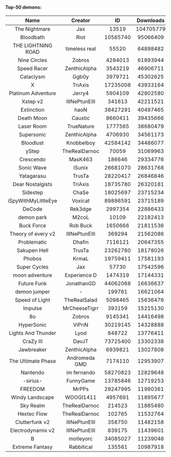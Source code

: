 #### Top-50 demons:

| Name | Creator | ID | Downloads | Likes |
|:---:|:---:|:---:|:---:|:---:|
| The Nightmare | Jax | 13519 | 104705779 | 5382980
| Bloodbath | Riot | 10565740 | 95066409 | 4425497
| THE LIGHTNING ROAD | timeless real | 55520 | 64898482 | 2994781
| Nine Circles | Zobros | 4284013 | 61893944 | 3238105
| Speed Racer | ZenthicAlpha | 3543219 | 46906711 | 2360957
| Cataclysm | Ggb0y | 3979721 | 45302625 | 1377941
| X | TriAxis | 17235008 | 43933164 | 2160810
| Platinum Adventure | Jerry4 | 5904109 | 42802580 | 2619924
| Xstep v2 | IIINePtunEIII | 341613 | 42211521 | 1597523
| Extinction | haoN | 38427291 | 40497465 | 1366150
| Death Moon  | Caustic | 8660411 | 39435666 | 1945493
| Laser Room | TrueNature | 1777565 | 38680479 | 1210654
| Supersonic | ZenthicAlpha | 4706930 | 34561173 | 1567859
| Bloodlust | Knobbelboy | 42584142 | 34486077 | 1046978
| yStep | TheRealDarnoc | 70059 | 31069963 | 1065098
| Crescendo | MasK463 | 186646 | 29334776 | 1036900
| Sonic Wave | lSunix | 26681070 | 28631768 | 894727
| Yatagarasu  | TrusTa | 28220417 | 26846846 | 1014927
| Dear Nostalgists | TriAxis | 18735780 | 26320181 | 1375344
| Sidestep | ChaSe | 18025697 | 23715234 | 1015013
| iSpyWithMyLittleEye | Voxicat | 89886591 | 23715189 | 1869129
| DeCode | Rek3dge | 2997354 | 22886433 | 1043648
| demon park | M2coL | 10109 | 22182413 | 756258
| Buck Force | Rob Buck | 1650666 | 21811536 | 584993
| Theory of every v2 | IIINePtunEIII | 369294 | 21562086 | 789659
| Problematic | Dhafin | 7116121 | 20647355 | 1081376
| Sakupen Hell | TrusTa | 23262780 | 18178026 | 553054
| Phobos | KrmaL | 19759411 | 17581193 | 636412
| Super Cycles | Jax | 57730 | 17542596 | 646511
| moon adventure | Experience D | 1474319 | 17144331 | 503788
| Future Funk | JonathanGD | 44062068 | 16636637 | 773321
| demon jumper | - | 199761 | 16621064 | 606890
| Speed of Light | TheRealSalad | 5098465 | 15636476 | 753621
| Impulse | MrCheeseTigrr | 393159 | 15215130 | 793365
| 8o | Zobros | 9145341 | 14416498 | 733013
| HyperSonic | ViPriN | 30219145 | 14328888 | 529697
| Lights And Thunder | Lyod | 848722 | 13776411 | 656468
| CraZy III | DavJT | 73725400 | 13302338 | 706264
| Jawbreaker | ZenthicAlpha | 6939821 | 13027808 | 692649
| The Ultimate Phase | Andromeda GMD | 7174110 | 12953907 | 504107
| Nantendo | im fernando | 58270823 | 12829648 | 777865
| -sirius- | FunnyGame | 13785846 | 12719253 | 764253
| FREEDOM | MrPPs | 29247995 | 11990361 | 608173
| Windy Landscape | WOOGI1411 | 4957691 | 11895677 | 675565
| Sky Realm | TheRealDarnoc | 214523 | 11885480 | 513572
| Hextec Flow | TheRealDarnoc | 102765 | 11532764 | 537595
| Clutterfunk v2 | IIINePtunEIII | 358750 | 11482158 | 485305
| Electrodynamix v2 | IIINePtunEIII | 839175 | 11439601 | 426100
| B | motleyorc | 34085027 | 11239048 | 644564
| Extreme Fantasy | Rabbitical | 135561 | 10987918 | 445299

